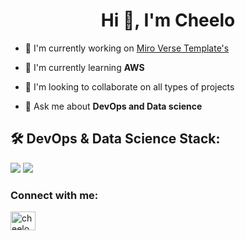 <h1 align="center">Hi 👋, I'm Cheelo</h1>

- 🔭 I'm currently working on [Miro Verse Template's](https://miro.com/miroverse/profile/cheelo-hamududu/)

- 🌱 I'm currently learning **AWS**

- 👯 I'm looking to collaborate on all types of projects

- 💬 Ask me about **DevOps and Data science**

## 🛠️ DevOps & Data Science Stack:
![](https://github-profile-summary-cards.vercel.app/api/cards/repos-per-language?username=CheeloHamududu&theme=github_dark)
![](https://github-profile-summary-cards.vercel.app/api/cards/productive-time?username=CheeloHamududu&theme=github_dark)

<h3 align="left">Connect with me:</h3>
<p align="left">
<a href="https://kaggle.com/cheelohamududu" target="blank"><img align="center" src="https://raw.githubusercontent.com/rahuldkjain/github-profile-readme-generator/master/src/images/icons/Social/kaggle.svg" alt="cheelohamududu" height="30" width="40" /></a>
</p>

